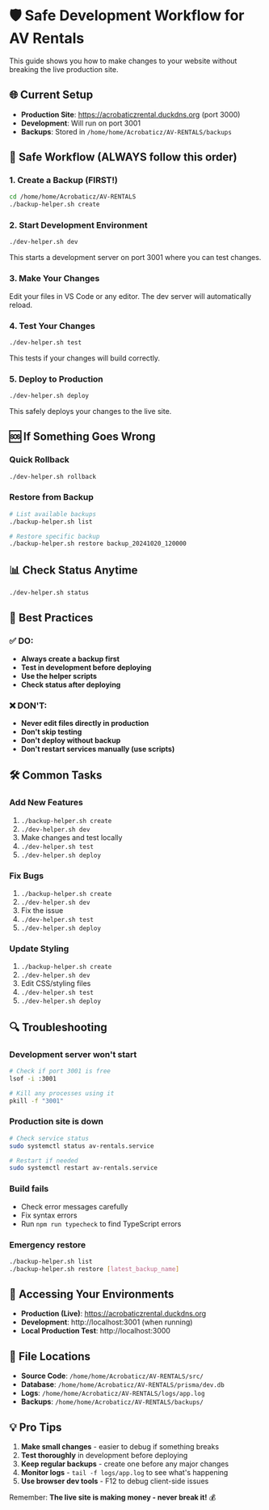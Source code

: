# 🛡️ Safe Development Workflow for AV Rentals

This guide shows you how to make changes to your website without breaking the live production site.

## 🌐 Current Setup

- **Production Site**: https://acrobaticzrental.duckdns.org (port 3000)
- **Development**: Will run on port 3001
- **Backups**: Stored in `/home/home/Acrobaticz/AV-RENTALS/backups`

## 🔄 Safe Workflow (ALWAYS follow this order)

### 1. Create a Backup (FIRST!)
```bash
cd /home/home/Acrobaticz/AV-RENTALS
./backup-helper.sh create
```

### 2. Start Development Environment
```bash
./dev-helper.sh dev
```
This starts a development server on port 3001 where you can test changes.

### 3. Make Your Changes
Edit your files in VS Code or any editor. The dev server will automatically reload.

### 4. Test Your Changes
```bash
./dev-helper.sh test
```
This tests if your changes will build correctly.

### 5. Deploy to Production
```bash
./dev-helper.sh deploy
```
This safely deploys your changes to the live site.

## 🆘 If Something Goes Wrong

### Quick Rollback
```bash
./dev-helper.sh rollback
```

### Restore from Backup
```bash
# List available backups
./backup-helper.sh list

# Restore specific backup
./backup-helper.sh restore backup_20241020_120000
```

## 📊 Check Status Anytime
```bash
./dev-helper.sh status
```

## 🎯 Best Practices

### ✅ DO:
- **Always create a backup first**
- **Test in development before deploying**
- **Use the helper scripts**
- **Check status after deploying**

### ❌ DON'T:
- **Never edit files directly in production**
- **Don't skip testing**
- **Don't deploy without backup**
- **Don't restart services manually (use scripts)**

## 🛠️ Common Tasks

### Add New Features
1. `./backup-helper.sh create`
2. `./dev-helper.sh dev`
3. Make changes and test locally
4. `./dev-helper.sh test`
5. `./dev-helper.sh deploy`

### Fix Bugs
1. `./backup-helper.sh create`
2. `./dev-helper.sh dev`
3. Fix the issue
4. `./dev-helper.sh test`
5. `./dev-helper.sh deploy`

### Update Styling
1. `./backup-helper.sh create`
2. `./dev-helper.sh dev`
3. Edit CSS/styling files
4. `./dev-helper.sh test`
5. `./dev-helper.sh deploy`

## 🔍 Troubleshooting

### Development server won't start
```bash
# Check if port 3001 is free
lsof -i :3001

# Kill any processes using it
pkill -f "3001"
```

### Production site is down
```bash
# Check service status
sudo systemctl status av-rentals.service

# Restart if needed
sudo systemctl restart av-rentals.service
```

### Build fails
- Check error messages carefully
- Fix syntax errors
- Run `npm run typecheck` to find TypeScript errors

### Emergency restore
```bash
./backup-helper.sh list
./backup-helper.sh restore [latest_backup_name]
```

## 📱 Accessing Your Environments

- **Production (Live)**: https://acrobaticzrental.duckdns.org
- **Development**: http://localhost:3001 (when running)
- **Local Production Test**: http://localhost:3000

## 🔐 File Locations

- **Source Code**: `/home/home/Acrobaticz/AV-RENTALS/src/`
- **Database**: `/home/home/Acrobaticz/AV-RENTALS/prisma/dev.db`
- **Logs**: `/home/home/Acrobaticz/AV-RENTALS/logs/app.log`
- **Backups**: `/home/home/Acrobaticz/AV-RENTALS/backups/`

## 💡 Pro Tips

1. **Make small changes** - easier to debug if something breaks
2. **Test thoroughly** in development before deploying
3. **Keep regular backups** - create one before any major changes
4. **Monitor logs** - `tail -f logs/app.log` to see what's happening
5. **Use browser dev tools** - F12 to debug client-side issues

Remember: **The live site is making money - never break it!** 💰